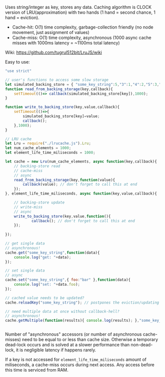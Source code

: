 Uses string/integer as key, stores any data. Caching algorithm is CLOCK version of LRU(approximation) with two hands (1 hand = second chance, 1 hand = eviction).

- Cache-hit: O(1) time complexity, garbage-collection friendly (no node movement, just assignment of values)
- Cache-miss: O(1) time complexity, asynchronous (1000 async cache misses with 1000ms latency = ~1100ms total latency)

Wiki: https://github.com/tugrul512bit/LruJS/wiki

Easy to use:

```JavaScript
"use strict"

// user's functions to access some slow storage
let simulated_backing_store = { "some_key_string":5,"3":1,"4":2,"5":3,"key_test":4,"another_key_string":10 };
function read_from_backing_storage(key,callback){
	setTimeout(()=>	callback(simulated_backing_store[key]),1000);
}

function write_to_backing_store(key,value,callback){
	setTimeout(()=>{
		simulated_backing_store[key]=value;
		callback();
	},1000);
}

// LRU cache
let Lru = require("./lrucache.js").Lru;
let num_cache_elements = 1000;
let element_life_time_miliseconds = 1000;

let cache = new Lru(num_cache_elements, async function(key,callback){
	// backing-store read
	// cache-miss
	// async
  	read_from_backing_storage(key,function(value){
		callback(value); // don't forget to call this at end
  	}); 
}, element_life_time_miliseconds, async function(key,value,callback){

	// backing-store update
	// write-miss
	// async
	write_to_backing_store(key,value,function(){
    		callback(); // don't forget to call this at end
  	});
	
});

// get single data
// asynchronous!
cache.get("some_key_string",function(data){
    console.log("get: "+data);
});

// set single data
// async
cache.set("some_key_string",{ foo:"bar" },function(data){
	console.log("set: "+data.foo);
});

// cached value needs to be updated?
cache.reloadKey("some_key_string"); // postpones the eviction/updating to the cache-miss for overlapping with other cache-misses

// need multiple data at once without callback-hell?
// asynchronous!
cache.getMultiple(function(results){ console.log(results); },"some_key_string","another_key_string",3,4,5,"key_test");



```
Number of "asynchronous" accessors (or number of asynchronous cache-misses) need to be equal to or less than cache size. Otherwise a temporary dead-lock occurs and is solved at a slower performance than non-dead-lock, it is negligible latency if happens rarely.

If a key is not accessed for ```element_life_time_miliseconds``` amount of miliseconds, a cache-miss occurs during next access. Any access before this time is serviced from RAM.
